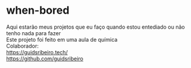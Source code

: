 # when-bored
Aqui estarão meus projetos que eu faço quando estou entediado ou não tenho nada para fazer
<br>
Este projeto foi feito em uma aula de química
<br>
Colaborador:
<br>
https://guidsribeiro.tech/
<br>
https://github.com/guidsribeiro
